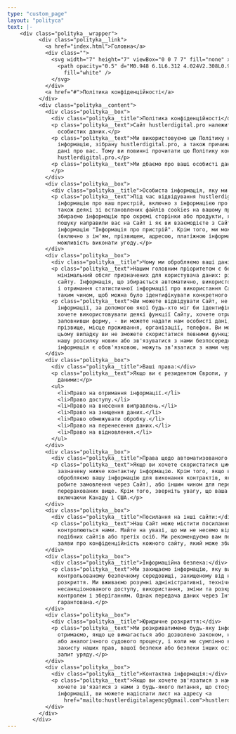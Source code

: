 ```yaml
---
type: "custom_page"
layout: "polityca"
text: |-
    <div class="polityka__wrapper">
          <div class="polityka__link">
            <a href="index.html">Головна</a>
            <div class="">
              <svg width="7" height="7" viewBox="0 0 7 7" fill="none" xmlns="http://www.w3.org/2000/svg">
                <path opacity="0.5" d="M0.948 6.1L6.312 4.024V2.308L0.948 0.207999V2.008L4.368 3.172L0.948 4.324V6.1Z"
                  fill="white" />
              </svg>
            </div>
            <a href="#">Політика конфіденційності</a>
          </div>
          <div class="polityka__content">
            <div class="polityka__box">
              <div class="polityka__title">Політика конфіденційності</div>
              <p class="polityka__text">Сайт hustlerdigital.pro належить HUSTLER ENTERPRISE, яка є контролером для ваших
                особистих даних.</p>
              <p class="polityka__text">Ми використовуємо цю Політику конфіденційності, яка визначає, як ми обробляємо
                інформацію, зібрану hustlerdigital.pro, а також причини, через які ми повинні збирати певні особисті
                дані про вас. Тому ви повинні прочитати цю Політику конфіденційності перед використанням сайту
                hustlerdigital.pro.</p>
              <p class="polityka__text">Ми дбаємо про ваші особисті дані та гарантуємо їхню конфіденційність і безпеку.
              </p>
            </div>
            <div class="polityka__box">
              <div class="polityka__title">Особиста інформація, яку ми збираємо:</div>
              <p class="polityka__text">Під час відвідування hustlerdigital.pro, ми автоматично збираємо певну
                інформацію про ваш пристрій, включно з інформацією про ваш веб-браузер, IP-адресу, часовий пояс тощо, а
                також деякі зі встановлених файлів cookies на вашому пристрої. Крім того, коли ви переглядаєте Сайт, ми
                збираємо інформацію про окремі сторінки або продукти, які ви переглядаєте, про те, які сайти або умови
                пошуку направили вас на Сайт і як ви взаємодієте з Сайтом. Ми називаємо цю автоматично зібрану
                інформацію "Інформація про пристрій". Крім того, ми можемо збирати особисті дані, які ви нам надаєте
                (включно з ім'ям, прізвищем, адресою, платіжною інформацією тощо) під час реєстрації, щоб мати
                можливість виконати угоду.</p>
            </div>
            <div class="polityka__box">
              <div class="polityka__title">Чому ми обробляємо ваші дані?</div>
              <p class="polityka__text">Нашим головним пріоритетом є безпека клієнтів, ось чому ми повинні обробляти той
                мінімальний обсяг призначених для користувача даних: рівно стільки, скільки необхідно для обслуговування
                сайту. Інформація, що збирається автоматично, використовується тільки для виявлення потенційних порушень
                і отримання статистичної інформації про використання Сайту. Ця статистична інформація не збирається
                таким чином, щоб можна було ідентифікувати конкретного користувача системи.</p>
              <p class="polityka__text">Ви можете відвідувати Сайт, не повідомляючи нам, хто ви, і не розкриваючи жодної
                інформації, за допомогою якої будь-хто міг би ідентифікувати вас як конкретну особу. Однак, якщо ви
                хочете використовувати деякі функції Сайту, хочете отримувати нашу розсилку новин або інші відомості,
                заповнивши форму, - ви можете надати нам особисті дані, такі як ваша адреса електронної пошти, ім'я,
                прізвище, місце проживання, організації, телефон. Ви можете не надавати нам свої особисті дані, але в
                цьому випадку ви не зможете скористатися певними функціями Сайту. Наприклад, ви не зможете отримувати
                нашу розсилку новин або зв'язуватися з нами безпосередньо через Сайт. Користувачі, які не впевнені, яка
                інформація є обов'язковою, можуть зв'язатися з нами через hustlerdigitalagency@gmail.com.</p>
            </div>
            <div class="polityka__box">
              <div class="polityka__title">Ваші права:</div>
              <p class="polityka__text">Якщо ви є резидентом Європи, у вас є такі права, пов'язані з вашими особистими
                даними:</p>
              <ul>
                <li>Право на отримання інформації.</li>
                <li>Право доступу.</li>
                <li>Право на внесення виправлень.</li>
                <li>Право на знищення даних.</li>
                <li>Право обмежувати обробку.</li>
                <li>Право на перенесення даних.</li>
                <li>Право на відновлення.</li>
              </ul>
            </div>
            <div class="polityka__box">
              <div class="polityka__title">Права щодо автоматизованого прийняття рішень і профілювання.</div>
              <p class="polityka__text">Якщо ви хочете скористатися цим правом, зв'яжіться з нами, використовуючи
                зазначену нижче контактну інформацію. Крім того, якщо ви є резидентом Європи, ми зазначаємо, що ми
                обробляємо вашу інформацію для виконання контрактів, які можуть бути укладені з вами (наприклад, якщо ви
                робите замовлення через Сайт), або іншим чином для переслідування наших законних ділових інтересів,
                перерахованих вище. Крім того, зверніть увагу, що ваша інформація може бути передана за межі Європи,
                включаючи Канаду і США.</p>
            </div>
            <div class="polityka__box">
              <div class="polityka__title">Посилання на інші сайти:</div>
              <p class="polityka__text">Наш Сайт може містити посилання на інші сайти, які нам не належать і не
                контролюються нами. Майте на увазі, що ми не несемо відповідальності за політику конфіденційності
                подібних сайтів або третіх осіб. Ми рекомендуємо вам перевіряти, коли ви залишаєте наш Сайт і читаєте
                заяви про конфіденційність кожного сайту, який може збирати особисту інформацію.</p>
            </div>
            <div class="polityka__box">
              <div class="polityka__title">Інформаційна безпека:</div>
              <p class="polityka__text">Ми захищаємо інформацію, яку ви надаєте, на комп'ютерних серверах, у
                контрольованому безпечному середовищі, захищеному від несанкціонованого доступу, використання або
                розкриття. Ми вживаємо розумні адміністративні, технічні та фізичні заходи безпеки для захисту від
                несанкціонованого доступу, використання, зміни та розкриття особистих даних, що перебувають під його
                контролем і зберіганням. Однак передача даних через Інтернет або бездротову мережу не може бути
                гарантована.</p>
            </div>
            <div class="polityka__box">
              <div class="polityka__title">Юридичне розкриття:</div>
              <p class="polityka__text">Ми розкриватимемо будь-яку інформацію, яку ми збираємо, використовуємо або
                отримаємо, якщо це вимагається або дозволено законом, наприклад, відповідно до порядку денного до суду
                або аналогічного судового процесу, і коли ми сумлінно вважаємо, що розкриття інформації є необхідним для
                захисту наших прав, вашої безпеки або безпеки інших осіб, розслідування шахрайства або відповіді на
                запит уряду.</p>
            </div>
            <div class="polityka__box">
              <div class="polityka__title">Контактна інформація:</div>
              <p class="polityka__text">Якщо ви хочете зв'язатися з нами, щоб дізнатися більше про цю Політику, або
                хочете зв'язатися з нами з будь-якого питання, що стосується індивідуальних прав і вашої Особистої
                інформації, ви можете надіслати лист на адресу <a
                  href="mailto:hustlerdigitalagency@gmail.com">hustlerdigitalagency@gmail.com</a< /p>
            </div>
          </div>
        </div>
---
```


